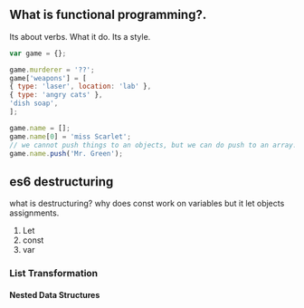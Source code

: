 ## What is functional programming?.

Its about verbs. What it do. Its a style.

```javascript 
var game = {};

game.murderer = '??';
game['weapons'] = [
{ type: 'laser', location: 'lab' },
{ type: 'angry cats' },
'dish soap',
];

game.name = [];
game.name[0] = 'miss Scarlet';
// we cannot push things to an objects, but we can do push to an array.
game.name.push('Mr. Green');
```

## es6 destructuring

what is destructuring?
why does const work on variables but it let objects assignments.

1. Let
2. const
3. var

### List Transformation

#### Nested Data Structures

